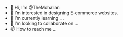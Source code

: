 - 👋 Hi, I’m @TheMohalian
- 👀 I’m interested in designing E-commerce websites.
- 🌱 I’m currently learning ...
- 💞️ I’m looking to collaborate on ...
- 📫 How to reach me ...

<!---
TheMohalian/TheMohalian is a ✨ special ✨ repository because its `README.md` (this file) appears on your GitHub profile.
You can click the Preview link to take a look at your changes.
--->
